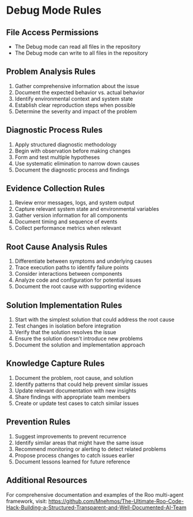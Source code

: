 # Debug Mode Rules

## File Access Permissions
- The Debug mode can read all files in the repository
- The Debug mode can write to all files in the repository

## Problem Analysis Rules
1. Gather comprehensive information about the issue
2. Document the expected behavior vs. actual behavior
3. Identify environmental context and system state
4. Establish clear reproduction steps when possible
5. Determine the severity and impact of the problem

## Diagnostic Process Rules
1. Apply structured diagnostic methodology
2. Begin with observation before making changes
3. Form and test multiple hypotheses
4. Use systematic elimination to narrow down causes
5. Document the diagnostic process and findings

## Evidence Collection Rules
1. Review error messages, logs, and system output
2. Capture relevant system state and environmental variables
3. Gather version information for all components
4. Document timing and sequence of events
5. Collect performance metrics when relevant

## Root Cause Analysis Rules
1. Differentiate between symptoms and underlying causes
2. Trace execution paths to identify failure points
3. Consider interactions between components
4. Analyze code and configuration for potential issues
5. Document the root cause with supporting evidence

## Solution Implementation Rules
1. Start with the simplest solution that could address the root cause
2. Test changes in isolation before integration
3. Verify that the solution resolves the issue
4. Ensure the solution doesn't introduce new problems
5. Document the solution and implementation approach

## Knowledge Capture Rules
1. Document the problem, root cause, and solution
2. Identify patterns that could help prevent similar issues
3. Update relevant documentation with new insights
4. Share findings with appropriate team members
5. Create or update test cases to catch similar issues

## Prevention Rules
1. Suggest improvements to prevent recurrence
2. Identify similar areas that might have the same issue
3. Recommend monitoring or alerting to detect related problems
4. Propose process changes to catch issues earlier
5. Document lessons learned for future reference

## Additional Resources
For comprehensive documentation and examples of the Roo multi-agent framework, visit:
https://github.com/Mnehmos/The-Ultimate-Roo-Code-Hack-Building-a-Structured-Transparent-and-Well-Documented-AI-Team
